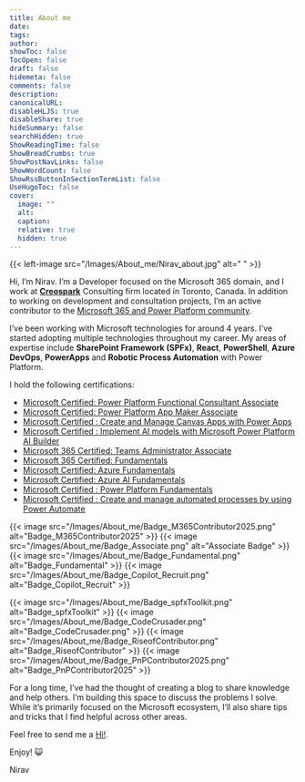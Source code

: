 ```yaml
---
title: About me
date:
tags:
author:
showToc: false
TocOpen: false
draft: false
hidemeta: false
comments: false
description:
canonicalURL:
disableHLJS: true
disableShare: true
hideSummary: false
searchHidden: true
ShowReadingTime: false
ShowBreadCrumbs: true
ShowPostNavLinks: false
ShowWordCount: false
ShowRssButtonInSectionTermList: false
UseHugoToc: false
cover:
  image: ""
  alt:
  caption:
  relative: true
  hidden: true
---
```


{{< left-image src="/Images/About_me/Nirav_about.jpg" alt=" " >}}

Hi, I’m Nirav. I’m a Developer focused on the Microsoft 365 domain, and I work at [**Creospark**](https://www.creospark.com) Consulting firm located in Toronto, Canada. In addition to working on development and consultation projects, I’m an active contributor to the [Microsoft 365 and Power Platform community](https://pnp.github.io/).

I’ve been working with Microsoft technologies for around 4 years. I’ve started adopting multiple technologies throughout my career. My areas of expertise include **SharePoint Framework (SPFx)**, **React**, **PowerShell**, **Azure DevOps**, **PowerApps** and **Robotic Process Automation** with Power Platform.

I hold the following certifications:

- [Microsoft Certified: Power Platform Functional Consultant Associate](https://learn.microsoft.com/en-us/users/nrvrvl/credentials/5b602095cbfba715?ref=https%3A%2F%2Fwww.linkedin.com%2F)
- [Microsoft Certified: Power Platform App Maker Associate](https://learn.microsoft.com/en-us/users/nrvrvl/credentials/66B6FA2C51333F2E)
- [Microsoft Certified : Create and Manage Canvas Apps with Power Apps](https://learn.microsoft.com/api/credentials/share/en-us/nrvrvl/E489BAC41388B8C?sharingId)
- [Microsoft Certified : Implement AI models with Microsoft Power Platform AI Builder](https://learn.microsoft.com/api/credentials/share/en-us/nrvrvl/5ab8d05d4018b40d?sharingId)
- [Microsoft 365 Certified: Teams Administrator Associate](https://learn.microsoft.com/api/credentials/share/en-us/nrvrvl/BDC078CFACACCD79?sharingId)
- [Microsoft 365 Certified: Fundamentals](https://learn.microsoft.com/api/credentials/share/en-us/nrvrvl/241C9876DD963464)
- [Microsoft Certified: Azure Fundamentals](https://www.credly.com/badges/173b861e-c889-40ae-a3ff-eae59701c303?source=linked_in_profile)
- [Microsoft Certified: Azure AI Fundamentals](https://learn.microsoft.com/api/credentials/share/en-ca/nrvrvl/B023BD34DDE9A11F?sharingId=F70DBDD87F942163)
- [Microsoft Certified : Power Platform Fundamentals](https://www.youracclaim.com/badges/79b37252-59b1-4a1d-8854-3d19dce16362?source=linked_in_profile)
- [Microsoft Certified : Create and manage automated processes by using Power Automate](https://learn.microsoft.com/api/credentials/share/en-us/nrvrvl/F28485F2A0F4BF76?sharingId)

{{< image src="/Images/About_me/Badge_M365Contributor2025.png" alt="Badge_M365Contributor2025" >}}
{{< image src="/Images/About_me/Badge_Associate.png" alt="Associate Badge" >}}
{{< image src="/Images/About_me/Badge_Fundamental.png" alt="Badge_Fundamental" >}}
{{< image src="/Images/About_me/Badge_Copilot_Recruit.png" alt="Badge_Copilot_Recruit" >}}

{{< image src="/Images/About_me/Badge_spfxToolkit.png" alt="Badge_spfxToolkit" >}}
{{< image src="/Images/About_me/Badge_CodeCrusader.png" alt="Badge_CodeCrusader.png" >}}
{{< image src="/Images/About_me/Badge_RiseofContributor.png" alt="Badge_RiseofContributor" >}}
{{< image src="/Images/About_me/Badge_PnPContributor2025.png" alt="Badge_PnPContributor2025" >}}

For a long time, I’ve had the thought of creating a blog to share knowledge and help others. I’m building this space to discuss the problems I solve. While it’s primarily focused on the Microsoft ecosystem, I’ll also share tips and tricks that I find helpful across other areas.

Feel free to send me a [Hi!](mailto:contact@niravraval.com).

Enjoy! 😺

Nirav

